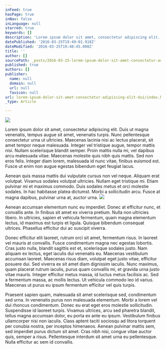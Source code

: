 ```yaml
---
inFeed: true
hasPage: true
inNav: false
inLanguage: null
starred: true
keywords: []
description: 'Lorem ipsum dolor sit amet, consectetur adipiscing elit. Duis ut magna venenatis, tempus augue sit amet, venenatis turpis. Nunc pellentesque consectetur urna ut ultricies. Maecenas lacinia nisi ac lectus placerat, sit amet tempor neque malesuada. Integer vel tristique augue, tempor mattis nisi. Nullam scelerisque blandit semper. Proin mattis nulla mi, vel dapibus arcu malesuada vitae. Maecenas molestie quis nibh quis mattis. Sed non eros felis. Integer diam lorem, malesuada id nunc vitae, finibus euismod est. Fusce ut enim non augue egestas bibendum eget feugiat lacus.'
datePublished: '2016-03-25T19:49:01.918Z'
dateModified: '2016-03-25T19:48:45.008Z'
title: ''
author: []
sourcePath: _posts/2016-03-25-lorem-ipsum-dolor-sit-amet-consectetur-adipiscing-elit-dui.md
published: true
authors: []
publisher:
  name: null
  domain: null
  url: null
  favicon: null
url: lorem-ipsum-dolor-sit-amet-consectetur-adipiscing-elit-dui/index.html
_type: Article

---
```

![](https://the-grid-user-content.s3-us-west-2.amazonaws.com/84f89290-cdfe-484c-b7cc-9123fbefd84b.jpg)

Lorem ipsum dolor sit amet, consectetur adipiscing elit. Duis ut magna venenatis, tempus augue sit amet, venenatis turpis. Nunc pellentesque consectetur urna ut ultricies. Maecenas lacinia nisi ac lectus placerat, sit amet tempor neque malesuada. Integer vel tristique augue, tempor mattis nisi. Nullam scelerisque blandit semper. Proin mattis nulla mi, vel dapibus arcu malesuada vitae. Maecenas molestie quis nibh quis mattis. Sed non eros felis. Integer diam lorem, malesuada id nunc vitae, finibus euismod est. Fusce ut enim non augue egestas bibendum eget feugiat lacus.

Aenean quis massa mattis dui vulputate cursus non vel neque. Aliquam erat volutpat. Vivamus sodales volutpat ultricies. Nullam eget tristique mi. Etiam pulvinar mi et maximus commodo. Duis sodales metus et orci molestie sodales. In hac habitasse platea dictumst. Morbi a sollicitudin arcu. Fusce at magna dapibus, pulvinar urna at, auctor urna.
![](https://the-grid-user-content.s3-us-west-2.amazonaws.com/5df5861f-b6e7-462c-ba7b-919f3f6a4d12.jpg)

Aenean accumsan elementum nunc eu imperdiet. Donec at efficitur nunc, et convallis ante. In finibus sit amet ex viverra pretium. Nulla non ultricies libero. In ultricies, sapien et vehicula fermentum, quam magna elementum lectus, id maximus est turpis et ligula. Quisque bibendum consequat ultrices. Phasellus efficitur dui ac suscipit viverra.

Donec efficitur elit laoreet, rutrum orci sit amet, fermentum risus. In laoreet vel mauris at convallis. Fusce condimentum magna nec egestas lobortis. Cras justo nulla, blandit sagittis est et, scelerisque sodales justo. Nam aliquam ex lectus, eget iaculis dui venenatis eu. Maecenas vestibulum accumsan laoreet. Maecenas risus diam, volutpat eget justo vitae, efficitur posuere dui. Sed viverra ex sit amet diam dignissim iaculis. Nunc maximus, quam placerat rutrum iaculis, purus quam convallis mi, et gravida urna justo vitae mauris. Integer efficitur metus massa, id luctus metus facilisis ac. Sed a fermentum massa, ac mollis lectus. Ut vehicula commodo leo id varius. Maecenas ut purus eu ipsum fermentum efficitur vel quis turpis.

Praesent sapien quam, malesuada sit amet scelerisque sed, condimentum sed urna. In venenatis purus non malesuada elementum. Morbi a lorem vel dui rhoncus condimentum. Donec eu erat eget eros molestie sollicitudin. Suspendisse id laoreet turpis. Vivamus ultrices, arcu sed pharetra blandit, tellus magna accumsan dolor, eu porta ex ante eu ipsum. Vestibulum finibus ullamcorper nisi non iaculis. Class aptent taciti sociosqu ad litora torquent per conubia nostra, per inceptos himenaeos. Aenean pulvinar mattis sem, sed imperdiet purus dictum sit amet. Cras nibh nisi, congue vitae auctor quis, semper a risus. Pellentesque interdum sit amet urna eu pellentesque. Nulla efficitur ac sem id convallis.